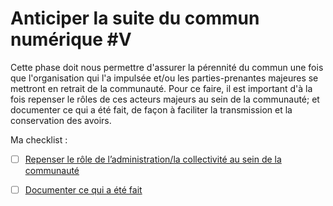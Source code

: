 # Anticiper la suite du commun numérique \#V

Cette phase doit nous permettre d'assurer la pérennité du commun une fois que l'organisation qui l'a impulsée et/ou les parties-prenantes majeures se mettront en retrait de la communauté. Pour ce faire, il est important d'à la fois repenser le rôles de ces acteurs majeurs au sein de la communauté; et documenter ce qui a été fait, de façon à faciliter la transmission et la conservation des avoirs.

Ma checklist :

* [ ] [Repenser le rôle de l’administration/la collectivité au sein de la communauté](https://app.gitbook.com/@beta-gouv/s/tutoriel-lab-sonum/~/drafts/-MMKaumbsCoKX1frsNzn/recommandations-3-anticiper-la-suite-du-commun-numerique/3-1-repenser-le-role-de-l-administration)
* [ ] [Documenter ce qui a été fait](https://app.gitbook.com/@beta-gouv/s/tutoriel-lab-sonum/~/drafts/-MMKaumbsCoKX1frsNzn/recommandations-3-anticiper-la-suite-du-commun-numerique/3-2-documenter)

